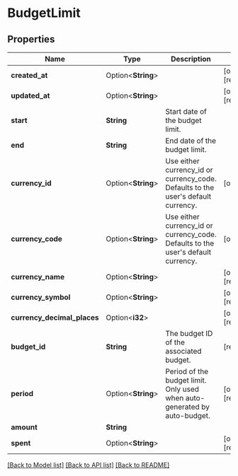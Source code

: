 # BudgetLimit

## Properties

Name | Type | Description | Notes
------------ | ------------- | ------------- | -------------
**created_at** | Option<**String**> |  | [optional][readonly]
**updated_at** | Option<**String**> |  | [optional][readonly]
**start** | **String** | Start date of the budget limit. | 
**end** | **String** | End date of the budget limit. | 
**currency_id** | Option<**String**> | Use either currency_id or currency_code. Defaults to the user's default currency. | [optional]
**currency_code** | Option<**String**> | Use either currency_id or currency_code. Defaults to the user's default currency. | [optional]
**currency_name** | Option<**String**> |  | [optional][readonly]
**currency_symbol** | Option<**String**> |  | [optional][readonly]
**currency_decimal_places** | Option<**i32**> |  | [optional][readonly]
**budget_id** | **String** | The budget ID of the associated budget. | [readonly]
**period** | Option<**String**> | Period of the budget limit. Only used when auto-generated by auto-budget. | [optional][readonly]
**amount** | **String** |  | 
**spent** | Option<**String**> |  | [optional][readonly]

[[Back to Model list]](../README.md#documentation-for-models) [[Back to API list]](../README.md#documentation-for-api-endpoints) [[Back to README]](../README.md)


